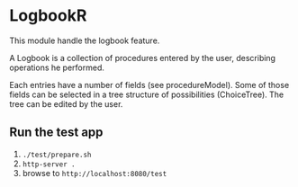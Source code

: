 # LogbookR

This module handle the logbook feature.

A Logbook is a collection of procedures entered by the user, describing operations he performed.

Each entries have a number of fields (see procedureModel). Some of those fields can be selected in a tree structure of possibilities (ChoiceTree). The tree can be edited by the user.

## Run the test app

 1. `./test/prepare.sh`
 2. `http-server .`
 3. browse to `http://localhost:8080/test`

